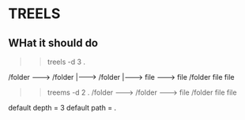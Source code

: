# TREELS

## WHat it should do

>> treels -d 3 .

/folder
---> /folder
   |---> /folder
   |---> file
---> file
/folder
file
file

>> treems -d 2 .
/folder
---> /folder
---> file
/folder
file
file


default depth = 3
default path = .
